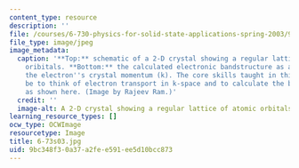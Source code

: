 ```yaml
---
content_type: resource
description: ''
file: /courses/6-730-physics-for-solid-state-applications-spring-2003/9bc348f30a37a2fee591ee5d10bcc873_6-73s03.jpg
file_type: image/jpeg
image_metadata:
  caption: '**Top:** schematic of a 2-D crystal showing a regular lattice of atomic
    oribitals. **Bottom:** the calculated electronic bandstructure as a function of
    the electron''s crystal momentum (k). The core skills taught in this class will
    be to think of electron transport in k-space and to calculate the bandstructure
    as shown here. (Image by Rajeev Ram.)'
  credit: ''
  image-alt: A 2-D crystal showing a regular lattice of atomic orbitals.
learning_resource_types: []
ocw_type: OCWImage
resourcetype: Image
title: 6-73s03.jpg
uid: 9bc348f3-0a37-a2fe-e591-ee5d10bcc873
---
```

